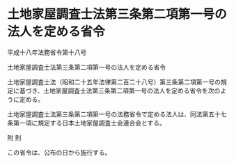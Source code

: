 # 土地家屋調査士法第三条第二項第一号の法人を定める省令

平成十八年法務省令第十八号

土地家屋調査士法第三条第二項第一号の法人を定める省令

土地家屋調査士法（昭和二十五年法律第二百二十八号）第三条第二項第一号の規定に基づき、土地家屋調査士法第三条第二項第一号の法人を定める省令を次のように定める。

土地家屋調査士法第三条第二項第一号の法務省令で定める法人は、同法第五十七条第一項に規定する日本土地家屋調査士会連合会とする。

附 則

この省令は、公布の日から施行する。
